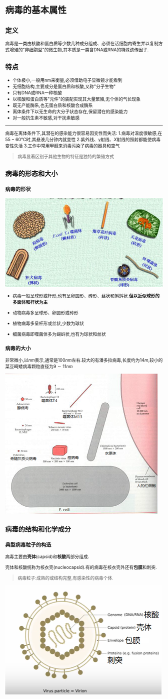 # 病毒的基本属性

## 定义

病毒是一类由核酸和蛋白质等少数几种成分组成、必须在活细胞内寄生并以复制方式增殖的"非细胞型"的微生物,其本质是一类含DNA或RNA的特殊遗传因子.

## 特点

+   个体极小,一般用nm来衡量,必须借助电子显微镜才能看到
+   无细胞结构,主要成分是蛋白质和核酸,又称"分子生物"
+   只有DNA或RNA一种核酸
+   以核酸和蛋白质等"元件"的装配实现其大量繁殖,无个体的气长现象
+   既无产能酶系,也无蛋白质和核酸合成酶系
+   离体条件下以无生命的大分子状态存在,保留潜在的感染能力
+   对一般抗生素不敏感,对干扰素敏感

---

病毒在离体条件下,其潜在的感染能力很容易因变性而失活:
1.病毒对温度很敏感,在$55-60℃$时,其悬液几分钟内就变性
2.紫外线、$\gamma$射线、$X$射线的照射都能使病毒变性失活
3.工作中常用甲醛来消毒污染了病毒的器具和空气

>   病毒显著区别于其他生物的特征是独特的繁殖方式

## 病毒的形态和大小

### 病毒的形状

![image-20210610140605440](image/image-20210610140605440.png)

+   病毒一般呈球形或杆形,也有呈卵圆形、砖形、丝状和蝌蚪状.**但以近似球形的多面体和杆状为主**

+   动物病毒多呈球形、卵圆形或砖形
+   植物病毒多呈杆形或丝状,少数为球状
+   细菌病毒即噬菌体多为蝴蚪状,也有为球状和丝状

### 病毒的大小

非常微小,以$nm$表示,通常是$100nm$左右.较大的有潘多拉病毒,长度约为$14m$,较小的菜豆畸矮病毒颗粒直径为$9\sim 11nm$

<img src="image/image-20210610140736693.png" alt="image-20210610140736693" style="zoom:80%;" />

## 病毒的结构和化学成分

### 典型病毒粒子的构造

病毒主要由**壳体**(capsid)和**核酸**两部分组成.

壳体和核酸统称为核衣壳(nucleocapsid).有的病毒在核衣壳外还有**包膜**和刺突.

>   病毒粒子:成熟的或结构完整,有感染性的病毒个体.

![HImg-7qxYho63HxdxCar7Q](image/HImg-7qxYho63HxdxCar7Q.png)

